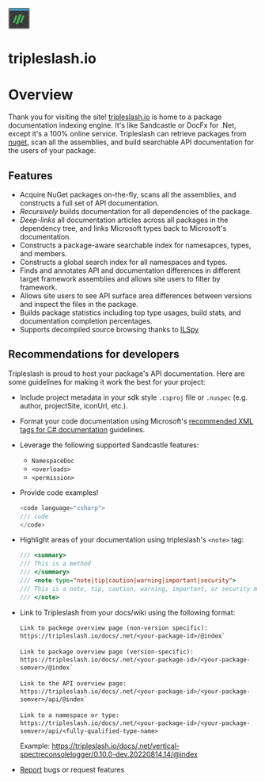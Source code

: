 ![Logo](img/github-org-logo.png)

# tripleslash.io

# Overview

Thank you for visiting the site! [tripleslash.io](https://tripleslash.io) is home to a package documentation indexing engine. It's like Sandcastle or DocFx for .Net, except it's a 100% online service. Tripleslash can retrieve packages from [nuget](https://www.nuget.org/), scan all the assemblies, and build searchable API documentation for the users of your package.

## Features

- Acquire NuGet packages on-the-fly, scans all the assemblies, and constructs a full set of API documentation.
- *Recursively* builds documentation for all dependencies of the package.
- *Deep-links* all documentation articles across all packages in the dependency tree, and links Microsoft types back to Microsoft's documentation.
- Constructs a package-aware searchable index for namesapces, types, and members.
- Constructs a global search index for all namespaces and types.
- Finds and annotates API and documentation differences in different target framework assemblies and allows site users to filter by framework.
- Allows site users to see API surface area differences between versions and inspect the files in the package.
- Builds package statistics including top type usages, build stats, and documentation completion percentages.
- Supports decompiled source browsing thanks to [ILSpy](https://github.com/icsharpcode/ILSpy)

## Recommendations for developers

Tripleslash is proud to host your package's API documentation. Here are some guidelines for making it work the best for your project:

- Include project metadata in your sdk style `.csproj` file or `.nuspec` (e.g. author, projectSite, iconUrl, etc.). 
- Format your code documentation using Microsoft's [recommended XML tags for C# documentation](https://learn.microsoft.com/en-us/dotnet/csharp/language-reference/xmldoc/recommended-tags) guidelines.
- Leverage the following supported Sandcastle features:
    - `NamespaceDoc`
    - `<overloads>`
    - `<permission>`
- Provide code examples!
    ```cs
    <code language="csharp">
    /// code
    </code>
    ```
- Highlight areas of your documentation using tripleslash's `<note>` tag:
    ```cs
    /// <summary>
    /// This is a method
    /// </summary>
    /// <note type="note|tip|caution|warning|important|security">
    /// This is a note, tip, caution, warning, important, or security message.
    /// </note>
    ```        
- Link to Tripleslash from your docs/wiki using the following format:
  ```
  Link to packege overview page (non-version specific):
  https://tripleslash.io/docs/.net/<your-package-id>/@index`

  Link to package overview page (version-specific):
  https://tripleslash.io/docs/.net/<your-package-id>/<your-package-semver>/@index`

  Link to the API overview page:
  https://tripleslash.io/docs/.net/<your-package-id>/<your-package-semver>/api/@index`

  Link to a namespace or type:
  https://tripleslash.io/docs/.net/<your-package-id>/<your-package-semver>/api/<fully-qualified-type-name>
  ```

  Example: https://tripleslash.io/docs/.net/vertical-spectreconsolelogger/0.10.0-dev.20220814.14/@index
- [Report](https://github.com/tripleslash-docs/website/issues/new/choose) bugs or request features
